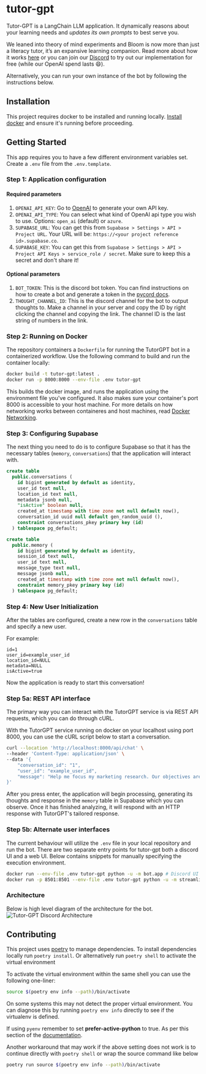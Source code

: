 # tutor-gpt

Tutor-GPT is a LangChain LLM application. It dynamically reasons about your learning needs and *updates its own prompts* to best serve you.  

We leaned into theory of mind experiments and Bloom is now more than just a literacy tutor, it’s an expansive learning companion. Read more about how it works [here](https://plasticlabs.ai/blog/Theory-of-Mind-is-All-You-Need) or you can join our [Discord](https://discord.gg/bloombotai) to try out our implementation for free (while our OpenAI spend lasts 😄).  

Alternatively, you can run your own instance of the bot by following the instructions below.  

## Installation

This project requires docker to be installed and running locally. [Install docker](https://docs.docker.com/get-docker/) and ensure it's running before proceeding.

## Getting Started

This app requires you to have a few different environment variables set. Create a `.env` file from the `.env.template`.

### Step 1: Application configuration

#### Required parameters

1. `OPENAI_API_KEY`: Go to [OpenAI](https://beta.openai.com/account/api-keys) to generate your own API key.  
2. `OPENAI_API_TYPE`: You can select what kind of OpenAI api type you wish to use. Options: `open_ai` (default) or `azure`.
3. `SUPABASE_URL`: You can get this from `Supabase > Settings > API > Project URL`. Your URL will be: `https://<your project reference id>.supabase.co`.
4. `SUPABASE_KEY`: You can get this from `Supabase > Settings > API > Project API Keys > service_role / secret`. Make sure to keep this a secret and don't share it!

#### Optional parameters
1. `BOT_TOKEN`: This is the discord bot token. You can find instructions on how to create a bot and generate a token in the [pycord docs](https://guide.pycord.dev/getting-started/creating-your-first-bot).  
2. `THOUGHT_CHANNEL_ID`: This is the discord channel for the bot to output thoughts to. Make a channel in your server and copy the ID by right clicking the channel and copying the link. The channel ID is the last string of numbers in the link.  

### Step 2: Running on Docker

The repository containers a `Dockerfile` for running the TutorGPT bot in a containerized workflow. Use the following command to build and run the container locally:

```bash
docker build -t tutor-gpt:latest .
docker run -p 8000:8000 --env-file .env tutor-gpt 
```

This builds the docker image, and runs the application using the environment file you've configured. It also makes sure your container's port 8000 is accessible to your host machine. For more details on how networking works between containeres and host machines, read [Docker Networking](https://docs.docker.com/network/).

### Step 3: Configuring Supabase

The next thing you need to do is to configure Supabase so that it has the necessary tables (`memory`, `conversations`) that the application will interact with.

```sql
create table
  public.conversations (
    id bigint generated by default as identity,
    user_id text null,
    location_id text null,
    metadata jsonb null,
    "isActive" boolean null,
    created_at timestamp with time zone not null default now(),
    conversation_id uuid null default gen_random_uuid (),
    constraint conversations_pkey primary key (id)
  ) tablespace pg_default;

create table
  public.memory (
    id bigint generated by default as identity,
    session_id text null,
    user_id text null,
    message_type text null,
    message jsonb null,
    created_at timestamp with time zone not null default now(),
    constraint memory_pkey primary key (id)
  ) tablespace pg_default;
```

### Step 4: New User Initialization

After the tables are configured, create a new row in the `conversations` table and specify a new user.

For example:

```
id=1
user_id=example_user_id
location_id=NULL
metadata=NULL
isActive=true
```

Now the application is ready to start this conversation!

### Step 5a: REST API interface

The primary way you can interact with the TutorGPT service is via REST API requests, which you can do through cURL.

With the TutorGPT service running on docker on your localhost using port 8000, you can use the cURL script below to start a conversation.

```bash
curl --location 'http://localhost:8000/api/chat' \
--header 'Content-Type: application/json' \
--data '{
    "conversation_id": "1",
    "user_id": "example_user_id",
    "message": "Help me focus my marketing research. Our objectives are to penetrate the market and grow our existing customer base. Our product that we want to focus on is the Chipotle Burrito Bowl, and we need a marketing plan for the duration of a year."
}'
```

After you press enter, the application will begin processing, generating its thoughts and response in the `memory` table in Supabase which you can observe. Once it has finished analyzing, it will respond with an HTTP response with TutorGPT's tailored response.

### Step 5b: Alternate user interfaces

The current behaviour will utilize the `.env` file in your local repository and
run the bot. There are two separate entry points for tutor-gpt both a discord UI
and a web UI. Below contains snippets for manually specifying the execution
environment.

```bash
docker run --env-file .env tutor-gpt python -u -m bot.app # Discord UI
docker run -p 8501:8501 --env-file .env tutor-gpt python -u -m streamlit run api/main.py # Web UI
```

### Architecture

Below is high level diagram of the architecture for the bot.
![Tutor-GPT Discord Architecture](assets/ToM&#32;Chain&#32;Flow.png)

## Contributing

This project uses [poetry](https://python-poetry.org/) to manage dependencies.
To install dependencies locally run `poetry install`. Or alternatively run
`poetry shell` to activate the virtual environment

To activate the virtual environment within the same shell you can use the
following one-liner:

```bash
source $(poetry env info --path)/bin/activate
```

On some systems this may not detect the proper virtual environment. You can
diagnose this by running `poetry env info` directly to see if the virtualenv
is defined.

If using `pyenv` remember to set **prefer-active-python** to true. As per
this section of the [documentation](https://python-poetry.org/docs/managing-environments/).

Another workaround that may work if the above setting does not work is to
continue directly with `poetry shell` or wrap the source command like below

```bash
poetry run source $(poetry env info --path)/bin/activate
```
